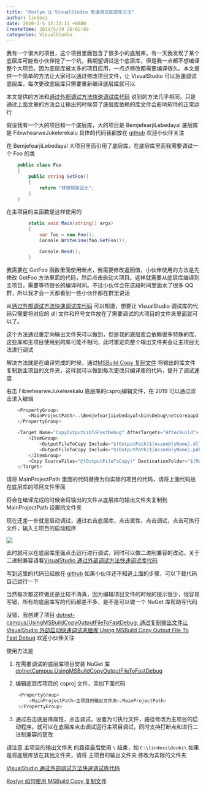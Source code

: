 ```yaml
---
title: "Roslyn 让 VisualStudio 急速调试底层库方法"
author: lindexi
date: 2020-3-5 12:33:11 +0800
CreateTime: 2019/5/29 20:02:09
categories: VisualStudio
---
```


我有一个很大的项目，这个项目里面包含了很多小的底层库。有一天我发现了某个底层库可能有小伙伴挖了一个坑，我期望调试这个底层库，但是我一点都不想编译整个大项目，因为底层库被太多的项目应用，一点点修改都需要编译很久。本文提供一个简单的方法让大家可以通过修改项目文件，让 VisualStudio 可以急速调试底层库，每次更改底层库只需要重新编译底层库就可以

<!--more-->


<!-- CreateTime:2019/5/29 20:02:09 -->

<!-- csdn -->

本文提供的方法和[通过外部调试方法快速调试库代码](https://blog.lindexi.com/post/visualstudio-%E9%80%9A%E8%BF%87%E5%A4%96%E9%83%A8%E8%B0%83%E8%AF%95%E6%96%B9%E6%B3%95%E5%BF%AB%E9%80%9F%E8%B0%83%E8%AF%95%E5%BA%93%E4%BB%A3%E7%A0%81 ) 说到的方法几乎相同，只是通过上面文章的方法会让输出的时候带了底层库依赖的库文件会影响软件的正常运行

假设我有一个大的项目和一个底层库，大的项目是 BemjefearjiLebedayal 底层库是 FibiwhearweJukelerekalu 具体的代码我都放在 [github](https://github.com/lindexi/lindexi_gd/tree/423f7de145212d75ada919bbef7e0ff50fac0777/BemjefearjiLebedayal) 欢迎小伙伴关注

在 BemjefearjiLebedayal 大项目里面引用了底层库，在底层库里面我需要调试一个 Foo 的类

```csharp
    public class Foo
    {
        public string GetFoo()
        {
            return "林德熙是逗比";
        }
    }
```

在主项目的主函数是这样使用的

```csharp
        static void Main(string[] args)
        {
            var foo = new Foo();
            Console.WriteLine(foo.GetFoo());

            Console.Read();
        }
```

我需要在 GetFoo 函数里面使用断点，我需要修改返回值，小伙伴使用的方法是先修改 GetFoo 方法里面的代码，然后点击启动大项目。这样就需要从底层库编译到主项目，需要等待很长的编译时间。不过小伙伴会在这段时间里面水了很多 QQ 群，所以我才会一天都看到一些小伙伴都在群里说话

从[通过外部调试方法快速调试库代码](https://blog.lindexi.com/post/visualstudio-%E9%80%9A%E8%BF%87%E5%A4%96%E9%83%A8%E8%B0%83%E8%AF%95%E6%96%B9%E6%B3%95%E5%BF%AB%E9%80%9F%E8%B0%83%E8%AF%95%E5%BA%93%E4%BB%A3%E7%A0%81 ) 可以知道，想要让 VisualStudio 调试库的代码只需要将对应的 dll 文件和符号文件放在了需要调试的大项目的文件夹里面就可以了。

这个方法通过重定向输出文件夹可以做到，但是我的底层库会依赖很多特殊的库，这些库和主项目使用到的库可能不相同，此时重定向整个输出文件夹会让主项目无法进行调试

解决方法就是在编译完成的时候，通过[MSBuild Copy 复制文件](https://blog.lindexi.com/post/roslyn-%E5%A6%82%E4%BD%95%E4%BD%BF%E7%94%A8-msbuild-copy-%E5%A4%8D%E5%88%B6%E6%96%87%E4%BB%B6 ) 将输出的库文件复制到主项目的文件夹，这样就可以做到每次更改只编译库的代码，提升了调试速度

右击 FibiwhearweJukelerekalu 底层库的csproj编辑文件，在 2019 可以通过双击进入编辑

```csharp
    <PropertyGroup>
        <MainProjectPath>..\BemjefearjiLebedayal\bin\Debug\netcoreapp3.0\</MainProjectPath>
    </PropertyGroup>

    <Target Name="CopyOutputLibToFastDebug" AfterTargets="AfterBuild">
        <ItemGroup>
            <OutputFileToCopy Include="$(OutputPath)$(AssemblyName).dll"></OutputFileToCopy>
            <OutputFileToCopy Include="$(OutputPath)$(AssemblyName).pdb"></OutputFileToCopy>
        </ItemGroup>
        <Copy SourceFiles="@(OutputFileToCopy)" DestinationFolder="$(MainProjectPath)"></Copy>
    </Target>
```

请将 MainProjectPath 里面的代码替换为你实际的项目的代码，请将上面代码放在底层库的项目文件里面

将会在编译完成的时候会将输出的文件从底层库的输出文件夹复制到 MainProjectPath 设置的文件夹

现在还差一步就是启动调试，通过右击底层库，点击属性，点击调试，点击可执行文件，输入主项目的启动程序

<!-- ![](image/Roslyn 让 VisualStudio 急速调试底层库方法/Roslyn 让 VisualStudio 急速调试底层库方法0.png) -->

![](http://image.acmx.xyz/lindexi%2F20195291993337)

此时就可以在底层库里面点击运行进行调试，同时可以做二进制兼容的改动。关于二进制兼容请看[VisualStudio 通过外部调试方法快速调试库代码](https://blog.lindexi.com/post/visualstudio-%E9%80%9A%E8%BF%87%E5%A4%96%E9%83%A8%E8%B0%83%E8%AF%95%E6%96%B9%E6%B3%95%E5%BF%AB%E9%80%9F%E8%B0%83%E8%AF%95%E5%BA%93%E4%BB%A3%E7%A0%81 )

写到这里的代码已经放在 [github](https://github.com/lindexi/lindexi_gd/tree/423f7de145212d75ada919bbef7e0ff50fac0777/BemjefearjiLebedayal) 如果小伙伴还不知道上面的步骤，可以下载代码自己运行一下

当然每次都这样做还是比较不清真，因为编辑项目文件的时候的提示很少，很容易写错，所有的底层库写的代码都差不多，是不是可以做一个 NuGet 库帮助写代码

没错，我创建了项目 [dotnet-campus/UsingMSBuildCopyOutputFileToFastDebug: 通过复制输出文件让 VisualStudio 外部启动快速调试底层库 Using MSBuild Copy Output File To Fast Debug](https://github.com/dotnet-campus/UsingMSBuildCopyOutputFileToFastDebug ) 欢迎小伙伴关注

使用方法是

1. 在需要调试的底层库项目安装 NuGet 库 [dotnetCampus.UsingMSBuildCopyOutputFileToFastDebug](https://www.nuget.org/packages/dotnetCampus.UsingMSBuildCopyOutputFileToFastDebug)

1. 编辑底层库项目的 csproj 文件，添加下面代码

   ```csharp
    <PropertyGroup>
        <MainProjectPath>主项目的输出文件夹</MainProjectPath>
    </PropertyGroup>
   ```

1. 通过右击底层库属性，点击调试，设置为可执行文件，路径修改为主项目的启动程序。就可以在底层库点击调试运行主项目调试，同时支持打断点和进行二进制兼容的更改

请注意 主项目的输出文件夹 的路径最后使用 `\` 结束，如 `C:\lindexi\doubi\` 如果是将底层库放在其他文件夹，请将 主项目的输出文件夹 修改为实际的文件夹

[VisualStudio 通过外部调试方法快速调试库代码](https://blog.lindexi.com/post/visualstudio-%E9%80%9A%E8%BF%87%E5%A4%96%E9%83%A8%E8%B0%83%E8%AF%95%E6%96%B9%E6%B3%95%E5%BF%AB%E9%80%9F%E8%B0%83%E8%AF%95%E5%BA%93%E4%BB%A3%E7%A0%81 )

[Roslyn 如何使用 MSBuild Copy 复制文件](https://blog.lindexi.com/post/roslyn-%E5%A6%82%E4%BD%95%E4%BD%BF%E7%94%A8-msbuild-copy-%E5%A4%8D%E5%88%B6%E6%96%87%E4%BB%B6 )

